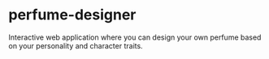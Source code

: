 # perfume-designer
Interactive web application where you can design your own perfume based on your personality and character traits.
